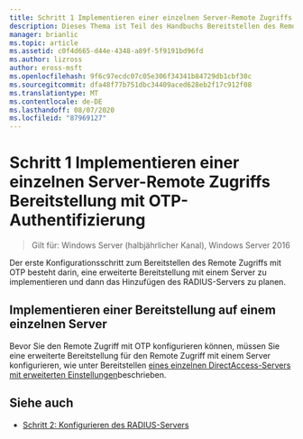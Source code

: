 ```yaml
---
title: Schritt 1 Implementieren einer einzelnen Server-Remote Zugriffs Bereitstellung mit OTP-Authentifizierung
description: Dieses Thema ist Teil des Handbuchs Bereitstellen des Remote Zugriffs mit OTP-Authentifizierung in Windows Server 2016.
manager: brianlic
ms.topic: article
ms.assetid: c0f4d665-d44e-4348-a89f-5f9191bd96fd
ms.author: lizross
author: eross-msft
ms.openlocfilehash: 9f6c97ecdc07c05e306f34341b84729db1cbf30c
ms.sourcegitcommit: dfa48f77b751dbc34409aced628eb2f17c912f08
ms.translationtype: MT
ms.contentlocale: de-DE
ms.lasthandoff: 08/07/2020
ms.locfileid: "87969127"
---
```

# <a name="step-1-implement-a-single-server-remote-access-deployment-with-otp-authentication"></a>Schritt 1 Implementieren einer einzelnen Server-Remote Zugriffs Bereitstellung mit OTP-Authentifizierung

>Gilt für: Windows Server (halbjährlicher Kanal), Windows Server 2016

Der erste Konfigurationsschritt zum Bereitstellen des Remote Zugriffs mit OTP besteht darin, eine erweiterte Bereitstellung mit einem Server zu implementieren und dann das Hinzufügen des RADIUS-Servers zu planen.

## <a name="implement-a-single-server-deployment"></a>Implementieren einer Bereitstellung auf einem einzelnen Server
Bevor Sie den Remote Zugriff mit OTP konfigurieren können, müssen Sie eine erweiterte Bereitstellung für den Remote Zugriff mit einem Server konfigurieren, wie unter Bereitstellen [eines einzelnen DirectAccess-Servers mit erweiterten Einstellungen](../../../directaccess/single-server-advanced/deploy-a-single-directaccess-server-with-advanced-settings.md)beschrieben.

## <a name="see-also"></a><a name="BKMK_Links"></a>Siehe auch

-   [Schritt 2: Konfigurieren des RADIUS-Servers](Step-2-Configure-the-RADIUS-Server.md)


